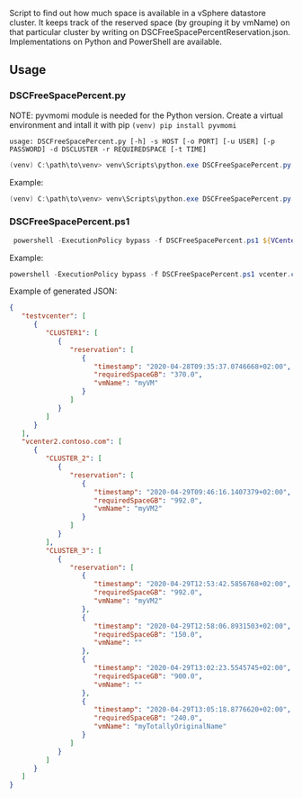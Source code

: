 Script to find out how much space is available in a vSphere datastore cluster. It keeps track of the reserved space (by grouping it by vmName) on that particular cluster by writing on DSCFreeSpacePercentReservation.json.
Implementations on Python and PowerShell are available.

## Usage


### DSCFreeSpacePercent\.py

NOTE: pyvmomi module is needed for the Python version. Create a virtual environment and intall it with pip ```(venv) pip install pyvmomi```

```console
usage: DSCFreeSpacePercent.py [-h] -s HOST [-o PORT] [-u USER] [-p PASSWORD] -d DSCLUSTER -r REQUIREDSPACE [-t TIME]
```

```powershell
(venv) C:\path\to\venv> venv\Scripts\python.exe DSCFreeSpacePercent.py -s ${VCenterHost} -d ${ClusterDataStore} -r ${TotalSizeGB}
```
Example:

```powershell
(venv) C:\path\to\venv> venv\Scripts\python.exe DSCFreeSpacePercent.py -s vcenter.contoso.com -d CLUSTER_NAME -r 370.0
```

### DSCFreeSpacePercent.ps1
```powershell
 powershell -ExecutionPolicy bypass -f DSCFreeSpacePercent.ps1 ${VCenterHost} ${ClusterDataStore} ${TotalSizeGB} ${vmName}
```
Example:
```powershell
powershell -ExecutionPolicy bypass -f DSCFreeSpacePercent.ps1 vcenter.contoso.com CLUSTER_NAME 370.0
```

Example of generated JSON:
```json
{
   "testvcenter": [
      {
         "CLUSTER1": [
            {
               "reservation": [
                  {
                     "timestamp": "2020-04-28T09:35:37.0746668+02:00",
                     "requiredSpaceGB": "370.0",
                     "vmName": "myVM"
                  }
               ]
            }
         ]
      }
   ],
   "vcenter2.contoso.com": [
      {
         "CLUSTER_2": [
            {
               "reservation": [
                  {
                     "timestamp": "2020-04-29T09:46:16.1407379+02:00",
                     "requiredSpaceGB": "992.0",
                     "vmName": "myVM2"
                  }
               ]
            }
         ],
         "CLUSTER_3": [
            {
               "reservation": [
                  {
                     "timestamp": "2020-04-29T12:53:42.5856768+02:00",
                     "requiredSpaceGB": "992.0",
                     "vmName": "myVM2"
                  },
                  {
                     "timestamp": "2020-04-29T12:58:06.8931503+02:00",
                     "requiredSpaceGB": "150.0",
                     "vmName": ""
                  },
                  {
                     "timestamp": "2020-04-29T13:02:23.5545745+02:00",
                     "requiredSpaceGB": "900.0",
                     "vmName": ""
                  },
                  {
                     "timestamp": "2020-04-29T13:05:18.8776620+02:00",
                     "requiredSpaceGB": "240.0",
                     "vmName": "myTotallyOriginalName"
                  }
               ]
            }
         ]
      }
   ]
}
```
